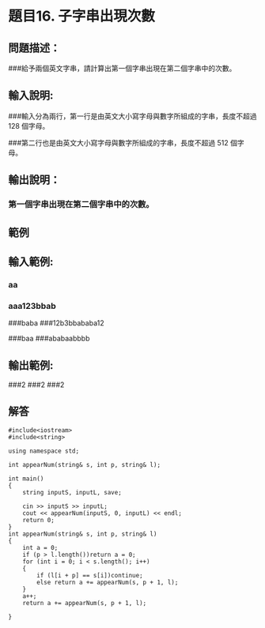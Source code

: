# 題目16. 子字串出現次數
## 問題描述：
###給予兩個英文字串，請計算出第一個字串出現在第二個字串中的次數。
## 輸入說明:
###輸入分為兩行，第一行是由英文大小寫字母與數字所組成的字串，長度不超過 128 個字母。

###第二行也是由英文大小寫字母與數字所組成的字串，長度不超過 512 個字母。
## 輸出說明：
### 第一個字串出現在第二個字串中的次數。
## 範例

## 輸入範例:
### aa
### aaa123bbab

###baba
###12b3bbababa12

###baa
###ababaabbbb
## 輸出範例:
###2
###2
###2


## 解答
``` 
#include<iostream>
#include<string>

using namespace std;

int appearNum(string& s, int p, string& l);

int main()
{
    string inputS, inputL, save;

    cin >> inputS >> inputL;
    cout << appearNum(inputS, 0, inputL) << endl;
    return 0;
}
int appearNum(string& s, int p, string& l)
{
    int a = 0;
    if (p > l.length())return a = 0;
    for (int i = 0; i < s.length(); i++)
    {
        if (l[i + p] == s[i])continue;
        else return a += appearNum(s, p + 1, l);
    }
    a++; 
    return a += appearNum(s, p + 1, l);

}
``` 
